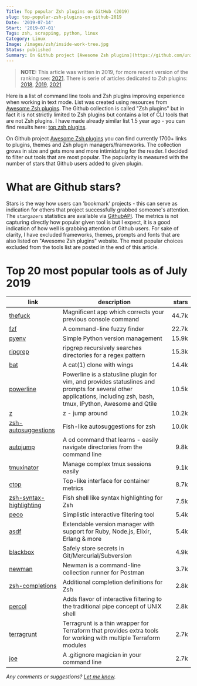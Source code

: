```yaml
---
Title: Top popular Zsh plugins on GitHub (2019)
slug: top-popular-zsh-plugins-on-github-2019
Date: '2019-07-14'
Start: '2019-07-01'
Tags: zsh, scrapping, python, linux
Category: Linux
Image: /images/zsh/inside-work-tree.jpg
Status: published
Summary: On Github project [Awesome Zsh plugins](https://github.com/unixorn/awesome-zsh-plugins) you can find 1700+ links to plugins, themes and Zsh plugin managers/frameworks. The number of tools listed on that page is high and it is difficult to get orientation which plugins gained already good reputation from Zsh users community. This post aims at identifying most popular tools where popularity is measured with the number of stars that Github users added to given plugin or tool.
---
```


> **NOTE:** This article was written in 2019, for more recent version of the ranking see: [2021](../top-popular-zsh-plugins-on-github-2021/). 
> There is serie of articles dedicated to Zsh plugins: [2018](../top-popular-zsh-plugins-on-github/), [2019](../top-popular-zsh-plugins-on-github-2019/), [2021](../top-popular-zsh-plugins-on-github-2021/)
> 
Here is a list of command line tools and Zsh plugins improving experience when working in text mode. List was created using resources from [Awesome Zsh plugins](https://github.com/unixorn/awesome-zsh-plugins). The Github collection is called "Zsh plugins" but in fact it is not strictly limited to Zsh plugins but contains a lot of CLI tools that are not Zsh plugins. I have made already similar list 1.5 year ago - you can find results here: [top zsh plugins](http://safjan.com/articles/posts/top-popular-zsh-plugins-on-github).

On Github project [Awesome Zsh plugins](https://github.com/unixorn/awesome-zsh-plugins) you can find currently 1700+ links to plugins, themes and Zsh plugin managers/frameworks. The collection grows in size and gets more and more intimidating for the reader. I decided to filter out tools that are most popular. The popularity is measured with the number of stars that Github users added to given plugin.

# What are Github stars?

Stars is the way how users can 'bookmark' projects - this can serve as indication for others that project successfully grabbed someone's attention. The `stargazers` statistics are available via [GithubAPI](https://developer.github.com/v4/). The metrics is not capturing directly how popular given tool is but I expect, it is a good indication of how well is grabbing attention of Github users. For sake of clarity, I have excluded frameworks, themes, prompts and fonts  that are also listed on "Awesome Zsh plugins" website. The most popular choices excluded from the tools list are posted in the end of this article.

# Top 20 most popular tools as of July 2019
| link                                                         | description                                                  | stars |
| ------------------------------------------------------------ | ------------------------------------------------------------ | ----: |
| [thefuck](https://github.com/nvbn/thefuck)                   | Magnificent app which corrects your previous console command | 44.7k |
| [fzf](https://github.com/junegunn/fzf)                       | A command-line fuzzy finder                                  | 22.7k |
| [pyenv](https://github.com/pyenv/pyenv)                      | Simple Python version management                             | 15.9k |
| [ripgrep](https://github.com/BurntSushi/ripgrep)             | ripgrep recursively searches directories for a regex pattern | 15.3k |
| [bat](https://github.com/sharkdp/bat)                        | A cat(1) clone with wings                                    | 14.4k |
| [powerline](https://github.com/powerline/powerline)          | Powerline is a statusline plugin for vim, and provides statuslines and prompts for several other applications, including zsh, bash, tmux, IPython, Awesome and Qtile | 10.5k |
| [z](https://github.com/rupa/z)                               | z - jump around                                              | 10.2k |
| [zsh-autosuggestions](https://github.com/zsh-users/zsh-autosuggestions) | Fish-like autosuggestions for zsh                            | 10.0k |
| [autojump](https://github.com/wting/autojump)                | A cd command that learns - easily navigate directories from the command line |  9.8k |
| [tmuxinator](https://github.com/tmuxinator/tmuxinator)       | Manage complex tmux sessions easily                          |  9.1k |
| [ctop](https://github.com/bcicen/ctop)                       | Top-like interface for container metrics                     |  8.7k |
| [zsh-syntax-highlighting](https://github.com/zsh-users/zsh-syntax-highlighting) | Fish shell like syntax highlighting for Zsh                  |  7.5k |
| [peco](https://github.com/peco/peco)                         | Simplistic interactive filtering tool                        |  5.4k |
| [asdf](https://github.com/asdf-vm/asdf)                      | Extendable version manager with support for Ruby, Node.js, Elixir, Erlang & more |  5.4k |
| [blackbox](https://github.com/StackExchange/blackbox)        | Safely store secrets in Git/Mercurial/Subversion             |  4.9k |
| [newman](https://github.com/postmanlabs/newman)              | Newman is a command-line collection runner for Postman       |  3.7k |
| [zsh-completions](https://github.com/zsh-users/zsh-completions) | Additional completion definitions for Zsh                    |  2.8k |
| [percol](https://github.com/mooz/percol)                     | Adds flavor of interactive filtering to the traditional pipe concept of UNIX shell |  2.8k |
| [terragrunt](https://github.com/gruntwork-io/terragrunt)     | Terragrunt is a thin wrapper for Terraform that provides extra tools for working with multiple Terraform modules |  2.7k |
| [joe](https://github.com/karan/joe)                          | A .gitignore magician in your command line                   |  2.7k |



*Any comments or suggestions? [Let me know](mailto:ksafjan@gmail.com?subject=Blog+post).*
